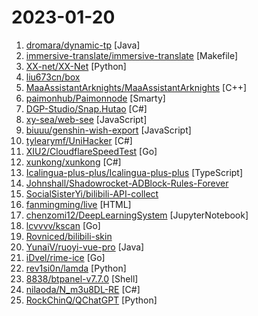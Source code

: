 # 2023-01-20

1. [dromara/dynamic-tp](https://github.com/dromara/dynamic-tp "🔥🔥🔥轻量级动态线程池，内置监控告警功能，集成三方中间件线程池管理，基于主流配置中心（已支持Nacos、Apollo，Zookeeper、Consul、Etcd，可通过SPI自定义实现）。Lightweight dynamic threadpool, with monitoring and alarming functions, base on popular config centers (already support Nacos、Apollo、Zookeeper、Consul, can be customized through SPI).") [Java]
2. [immersive-translate/immersive-translate](https://github.com/immersive-translate/immersive-translate "Next immersive translator, only for release new version") [Makefile]
3. [XX-net/XX-Net](https://github.com/XX-net/XX-Net "A proxy tool to bypass GFW.") [Python]
4. [liu673cn/box](https://github.com/liu673cn/box "TVbox开源版（空壳-自行配置）") 
5. [MaaAssistantArknights/MaaAssistantArknights](https://github.com/MaaAssistantArknights/MaaAssistantArknights "《明日方舟》小助手，全日常一键长草！| An Arknights assistant compatible with EN, JP, KR, ZH_TW clients") [C++]
6. [paimonhub/Paimonnode](https://github.com/paimonhub/Paimonnode "Free subcribe for everyone") [Smarty]
7. [DGP-Studio/Snap.Hutao](https://github.com/DGP-Studio/Snap.Hutao "唷，找本堂主有何贵干呀？") [C#]
8. [xy-sea/web-see](https://github.com/xy-sea/web-see "一款自研的前端监控SDK，可用来收集并上报：代码报错、性能数据、用户行为、加载资源、个性化指标等数据") [JavaScript]
9. [biuuu/genshin-wish-export](https://github.com/biuuu/genshin-wish-export "Easily export the Genshin Impact wish record.") [JavaScript]
10. [tylearymf/UniHacker](https://github.com/tylearymf/UniHacker "Patch all versions of Unity3D and UnityHub for Windows, MacOS, Linux and Docker.") [C#]
11. [XIU2/CloudflareSpeedTest](https://github.com/XIU2/CloudflareSpeedTest "🌩「自选优选 IP」测试 Cloudflare CDN 延迟和速度，获取最快 IP (IPv4 / IPv6)！另外也支持其他 CDN / 网站 IP ~") [Go]
12. [xunkong/xunkong](https://github.com/xunkong/xunkong "记录旅途中发生的事") [C#]
13. [Icalingua-plus-plus/Icalingua-plus-plus](https://github.com/Icalingua-plus-plus/Icalingua-plus-plus "A client for QQ and more.") [TypeScript]
14. [Johnshall/Shadowrocket-ADBlock-Rules-Forever](https://github.com/Johnshall/Shadowrocket-ADBlock-Rules-Forever "提供多款 Shadowrocket 规则，拥有强劲的广告过滤功能。每日8时重新构建规则。") 
15. [SocialSisterYi/bilibili-API-collect](https://github.com/SocialSisterYi/bilibili-API-collect "哔哩哔哩-API收集整理【不断更新中....】") 
16. [fanmingming/live](https://github.com/fanmingming/live "✯ 一个国内可直连的直播源分享项目 ✯ 🔕 永久免费 直连访问 完善的台标 直播源支持IPv4/IPv6双栈访问 🔕") [HTML]
17. [chenzomi12/DeepLearningSystem](https://github.com/chenzomi12/DeepLearningSystem "Deep Learning System core principles introduction.") [JupyterNotebook]
18. [lcvvvv/kscan](https://github.com/lcvvvv/kscan "Kscan是一款纯go开发的全方位扫描器，具备端口扫描、协议检测、指纹识别，暴力破解等功能。支持协议1200+，协议指纹10000+，应用指纹20000+，暴力破解协议10余种。") [Go]
19. [Rovniced/bilibili-skin](https://github.com/Rovniced/bilibili-skin "哔哩哔哩个性装扮主题") 
20. [YunaiV/ruoyi-vue-pro](https://github.com/YunaiV/ruoyi-vue-pro "🔥 官方推荐 🔥 RuoYi-Vue 全新 Pro 版本，优化重构所有功能。基于 Spring Boot + MyBatis Plus + Vue & Element 实现的后台管理系统 + 微信小程序，支持 RBAC 动态权限、数据权限、SaaS 多租户、Flowable 工作流、三方登录、支付、短信、商城等功能。你的 ⭐️ Star ⭐️，是作者生发的动力！") [Java]
21. [iDvel/rime-ice](https://github.com/iDvel/rime-ice "Rime 配置：雾凇拼音 | 长期维护的简体词库") [Go]
22. [rev1si0n/lamda](https://github.com/rev1si0n/lamda "⚡️ Android reverse engineering & automation framework | 史上最强安卓抓包/逆向/HOOK & 云手机/远程桌面/自动化辅助框架，你的工作从未如此简单快捷。") [Python]
23. [8838/btpanel-v7.7.0](https://github.com/8838/btpanel-v7.7.0 "宝塔v7.7.0官方原版备份") [Shell]
24. [nilaoda/N_m3u8DL-RE](https://github.com/nilaoda/N_m3u8DL-RE "Cross-Platform, modern and powerful stream downloader for MPD/M3U8/ISM. English/简体中文/繁體中文.") [C#]
25. [RockChinQ/QChatGPT](https://github.com/RockChinQ/QChatGPT "基于OpenAI ChatGPT+mirai QQ 的 QQ 机器人，多平台一键部署，支持绘图模型，支持自定义插件") [Python]
